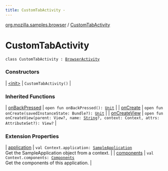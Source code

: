 ```yaml
---
title: CustomTabActivity - 
---
```


[org.mozilla.samples.browser](../index.html) / [CustomTabActivity](./index.html)

# CustomTabActivity

`class CustomTabActivity : `[`BrowserActivity`](../-browser-activity/index.html)

### Constructors

| [&lt;init&gt;](-init-.html) | `CustomTabActivity()` |

### Inherited Functions

| [onBackPressed](../-browser-activity/on-back-pressed.html) | `open fun onBackPressed(): `[`Unit`](https://kotlinlang.org/api/latest/jvm/stdlib/kotlin/-unit/index.html) |
| [onCreate](../-browser-activity/on-create.html) | `open fun onCreate(savedInstanceState: Bundle?): `[`Unit`](https://kotlinlang.org/api/latest/jvm/stdlib/kotlin/-unit/index.html) |
| [onCreateView](../-browser-activity/on-create-view.html) | `open fun onCreateView(parent: View?, name: `[`String`](https://kotlinlang.org/api/latest/jvm/stdlib/kotlin/-string/index.html)`?, context: Context, attrs: AttributeSet?): View?` |

### Extension Properties

| [application](../../org.mozilla.samples.browser.ext/android.content.-context/application.html) | `val Context.application: `[`SampleApplication`](../-sample-application/index.html)<br>Get the SampleApplication object from a context. |
| [components](../../org.mozilla.samples.browser.ext/android.content.-context/components.html) | `val Context.components: `[`Components`](../-components/index.html)<br>Get the components of this application. |


